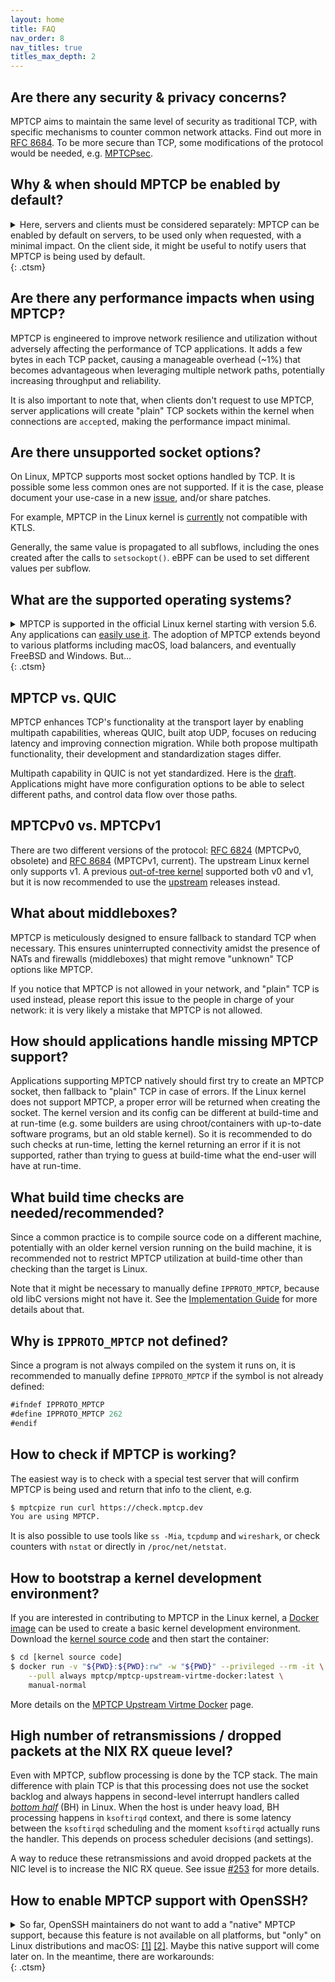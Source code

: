 ```yaml
---
layout: home
title: FAQ
nav_order: 8
nav_titles: true
titles_max_depth: 2
---
```


## Are there any security & privacy concerns?
MPTCP aims to maintain the same level of security as traditional TCP, with
specific mechanisms to counter common network attacks. Find out more in
[RFC 8684](https://datatracker.ietf.org/doc/html/rfc8684#name-security-considerations).
To be more secure than TCP, some modifications of the protocol would be needed,
e.g. [MPTCPsec](https://inl.info.ucl.ac.be/system/files/infocom_mptpcsec.pdf).

## Why & when should MPTCP be enabled by default?
<details markdown="block">
<summary>Here, servers and clients must be considered separately: MPTCP can be
enabled by default on servers, to be used only when requested, with a minimal
impact. On the client side, it might be useful to notify users that MPTCP is
being used by default. </summary>

- Clients typically have the most to gain by using MPTCP, but the benefits of
  MPTCP are mainly realized when users have
  [configured](setup.html#using-multiple-ip-addresses) their system to make use
  of its multipath capability. Still, even when only one network interface is
  available, MPTCP can be helpful in mobility use-cases that involve frequent
  switching from one network to another without stopping the connections. When
  servers don't support MPTCP, the connection continues in "plain" TCP.

- Servers usually don't directly benefit from MPTCP, due to their stable, fast,
  and reliable network connections. The client/server system as a whole is where
  the typical MPTCP improvements are experienced. There are server-specific use
  cases as well:
    - Switching from one network to another without a disconnection that would
      restart a long operation
    - Faster throughput by aggregating multiple TCP flows
    - Lowering latency by sending data in parallel on multiple subflows, so the
      lowest-latency path "wins". (Note: The MPTCP protocol allows for this but
      the Linux packet scheduler does not yet implement such a feature)
    - etc.

  We recommend enabling MPTCP on servers by default to let users choose whether
  to use MPTCP. When clients don't request to use MPTCP, server applications
  will create "plain" TCP sockets within the kernel when connections are
  `accept`ed, making the performance impact minimal.
</details> {: .ctsm}

## Are there any performance impacts when using MPTCP?
MPTCP is engineered to improve network resilience and utilization without
adversely affecting the performance of TCP applications. It adds a few bytes in
each TCP packet, causing a manageable overhead (~1%) that becomes advantageous
when leveraging multiple network paths, potentially increasing throughput and
reliability.

It is also important to note that, when clients don't request to use MPTCP,
server applications will create "plain" TCP sockets within the kernel when
connections are `accept`ed, making the performance impact minimal.

## Are there unsupported socket options?
On Linux, MPTCP supports most socket options handled by TCP. It is possible some
less common ones are not supported. If it is the case, please document your
use-case in a new
[issue](https://github.com/multipath-tcp/mptcp_net-next/issues/), and/or share
patches.

For example, MPTCP in the Linux kernel is
[currently](https://github.com/multipath-tcp/mptcp_net-next/issues/480) not
compatible with KTLS.

Generally, the same value is propagated to all subflows, including the ones
created after the calls to `setsockopt()`. eBPF can be used to set different
values per subflow.

## What are the supported operating systems?
<details markdown="block">
<summary>MPTCP is supported in the official Linux kernel starting with version
5.6. Any applications can <a href="implementation.html">easily use it</a>. The
adoption of MPTCP extends beyond to various platforms including macOS, load
balancers, and eventually FreeBSD and Windows. But... </summary>

The use of MPTCP on macOS differs from Linux:
- Its usage is limited to the client side, to establish new MPTCP connections
  only.
- It is most straightforward when applications use the system's
  [frameworks](https://developer.apple.com/documentation/foundation/nsurlsessionconfiguration/improving_network_reliability_using_multipath_tcp),
  as explained on the [macOS](/macOS.html) page.
- There is some documentation for the
  [connectx](https://opensource.apple.com/source/xnu/xnu-7195.81.3/bsd/man/man2/connectx.2.auto.html)
  system call that mentions multipath support if the socket has been created with
  the `AF_MULTIPATH` (`39`) domain. However, it is not clear what is required to
  use these interfaces. It appears that MPTCP connections can be created, but
  additional subflows cannot be created. There is no public
  example code from Apple, so this method doesn't seem to be recommended.

On FreeBSD, there was an ongoing implementation, but that was years ago, and it
is not working today according to
[this](http://www-cs-students.stanford.edu/~sjac/freebsd_mptcp_info.html).

There are other implementations, but on specific systems (Citrix load balancer,
userspace, etc.): more details
[here](http://blog.multipath-tcp.org/blog/html/2018/12/15/apple_and_multipath_tcp.html).

It is possible to use MPTCP on Windows with
[WSL2](https://perso.uclouvain.be/tom.barbette/mptcp-on-windows-with-wsl2/).
</details> {: .ctsm}

## MPTCP vs. QUIC
MPTCP enhances TCP's functionality at the transport layer by enabling multipath
capabilities, whereas QUIC, built atop UDP, focuses on reducing latency and
improving connection migration. While both propose multipath functionality,
their development and standardization stages differ.

Multipath capability in QUIC is not yet standardized. Here is the
[draft](https://quicwg.org/multipath/draft-ietf-quic-multipath.html).
Applications might have more configuration options to be able to select
different paths, and control data flow over those paths.

## MPTCPv0 vs. MPTCPv1
There are two different versions of the protocol:
[RFC 6824](https://datatracker.ietf.org/doc/html/rfc6824) (MPTCPv0, obsolete) and
[RFC 8684](https://datatracker.ietf.org/doc/html/rfc8684) (MPTCPv1, current).
The upstream Linux kernel only supports v1. A previous
[out-of-tree kernel](https://github.com/multipath-tcp/mptcp) supported both
v0 and v1, but it is now recommended to use the
[upstream](https://github.com/multipath-tcp/mptcp_net-next/) releases instead.

## What about middleboxes?
MPTCP is meticulously designed to ensure fallback to standard TCP when necessary.
This ensures uninterrupted connectivity amidst the presence of NATs and
firewalls (middleboxes) that might remove "unknown" TCP options like MPTCP.

If you notice that MPTCP is not allowed in your network, and "plain" TCP is used
instead, please report this issue to the people in charge of your network: it is
very likely a mistake that MPTCP is not allowed.

## How should applications handle missing MPTCP support?
Applications supporting MPTCP natively should first try to create an MPTCP
socket, then fallback to "plain" TCP in case of errors. If the Linux kernel does
not support MPTCP, a proper error will be returned when creating the socket. The
kernel version and its config can be different at build-time and at run-time
(e.g. some builders are using chroot/containers with up-to-date software
programs, but an old stable kernel). So it is recommended to do such checks at
run-time, letting the kernel returning an error if it is not supported, rather
than trying to guess at build-time what the end-user will have at run-time.

## What build time checks are needed/recommended?
Since a common practice is to compile source code on a different machine,
potentially with an older kernel version running on the build machine, it is
recommended not to restrict MPTCP utilization at build-time other than checking
than the target is Linux.

Note that it might be necessary to manually define `IPPROTO_MPTCP`, because old
libC versions might not have it. See the [Implementation Guide](implementation.html)
for more details about that.

## Why is <code>IPPROTO_MPTCP</code> not defined?
Since a program is not always compiled on the system it runs on, it is
recommended to manually define `IPPROTO_MPTCP` if the symbol is not already
defined:
```js
#ifndef IPPROTO_MPTCP
#define IPPROTO_MPTCP 262
#endif
```

## How to check if MPTCP is working?

The easiest way is to check with a special test server that will confirm MPTCP
is being used and return that info to the client, e.g.
```bash
$ mptcpize run curl https://check.mptcp.dev
You are using MPTCP.
```

It is also possible to use tools like `ss -Mia`, `tcpdump` and `wireshark`, or
check counters with `nstat` or directly in `/proc/net/netstat`.

## How to bootstrap a kernel development environment?

If you are interested in contributing to MPTCP in the Linux kernel, a
[Docker image](https://docs.docker.com) can be used to create a basic kernel
development environment. Download the
[kernel source code](https://github.com/multipath-tcp/mptcp_net-next/) and then
start the container:
```bash
$ cd [kernel source code]
$ docker run -v "${PWD}:${PWD}:rw" -w "${PWD}" --privileged --rm -it \
    --pull always mptcp/mptcp-upstream-virtme-docker:latest \
    manual-normal
```

More details on the
[MPTCP Upstream Virtme Docker](https://github.com/multipath-tcp/mptcp-upstream-virtme-docker#readme)
page.

## High number of retransmissions / dropped packets at the NIX RX queue level?

Even with MPTCP, subflow processing is done by the TCP stack. The main
difference with plain TCP is that this processing does not use the socket
backlog and always happens in second-level interrupt handlers called
[*bottom half*](https://en.wikipedia.org/wiki/Interrupt_handler) (BH) in Linux.
When the host is under heavy load, BH processing happens in `ksoftirqd` context,
and there is some latency between the `ksoftirqd` scheduling and the moment
`ksoftirqd` actually runs the handler. This depends on process scheduler
decisions (and settings).

A way to reduce these retransmissions and avoid dropped packets at the NIC level
is to increase the NIC RX queue. See issue
[#253](https://github.com/multipath-tcp/mptcp_net-next/issues/253) for more
details.

## How to enable MPTCP support with OpenSSH?

<details markdown="block">
<summary>So far, OpenSSH maintainers do not want to add a "native" MPTCP
support, because this feature is not available on all platforms, but "only" on
Linux distributions and macOS:
<a href="https://github.com/openssh/openssh-portable/pull/335" target=_blank>[1]</a>
<a href="https://github.com/openssh/openssh-portable/pull/547" target=_blank>[2]</a>.
Maybe this native support will come later on. In the meantime, there are
workarounds: </summary>
- On the server side:
  - If systemd 257 or newer is in charge of creating the SSH socket, edit its
    config with `sudo systemctl edit ssh.socket`, then add these two lines:
    ```
    [Socket]
    SocketProtocol=mptcp
    ```
  - If an older systemd version is used -- or if it is not in charge of the SSH
    socket -- first, disable the SSH socket if used:
    ```
    systemctl disable --now ssh.socket
    rm -f /etc/systemd/system/ssh.service.d/00-socket.conf
    rm -f /etc/systemd/system/ssh.socket.d/addresses.conf
    systemctl daemon-reload
    systemctl enable --now ssh.service
    ```
    Then force the SSH service to create MPTCP sockets instead of TCP ones:
    ```
    mptcpize enable ssh.service
    ```
  - If another system manager is used, prefix the execution of `sshd` with
    `mptcpize run`, or set `LD_PRELOAD` to the full path of
    `libmptcpwrap.so.0.0.1`.
- On the client side:
  - Prefix the command line with `mptcpize run`, e.g.
    ```
    mptcpize run ssh example.org
    ```
  - Set the `ProxyCommand` option to use `mptcpize run`, e.g. by using this line
    in the `~/.ssh/config` file:
    ```
    Host (...)
        ProxyCommand mptcpize run ssh -W %h:%p -l %r -p %p %h
    ```
    This is useful not to require a prefix for all `ssh` commands, or if SSH is
    used by other tools, e.g. `git`, a file manager like Nautilus, Filezilla,
    etc.
</details> {: .ctsm}
